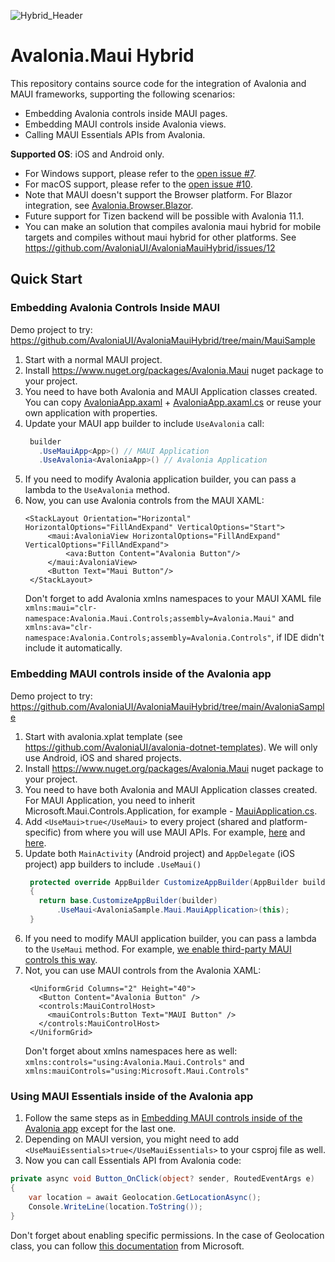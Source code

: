 
![Hybrid_Header](https://github.com/AvaloniaUI/AvaloniaMauiHybrid/assets/552074/3e43d1c1-ff2a-40ef-89d5-a8cc34ed732b)

# Avalonia.Maui Hybrid

This repository contains source code for the integration of Avalonia and MAUI frameworks, supporting the following scenarios:
- Embedding Avalonia controls inside MAUI pages.
- Embedding MAUI controls inside Avalonia views.
- Calling MAUI Essentials APIs from Avalonia.

**Supported OS**: iOS and Android only.
- For Windows support, please refer to the [open issue #7](https://github.com/AvaloniaUI/AvaloniaMauiHybrid/issues/7).
- For macOS support, please refer to the [open issue #10](https://github.com/AvaloniaUI/AvaloniaMauiHybrid/issues/10).
- Note that MAUI doesn't support the Browser platform. For Blazor integration, see [Avalonia.Browser.Blazor](https://www.nuget.org/packages/Avalonia.Browser.Blazor).
- Future support for Tizen backend will be possible with Avalonia 11.1.
- You can make an solution that compiles avalonia maui hybrid for mobile targets and compiles without maui hybrid for other platforms. See https://github.com/AvaloniaUI/AvaloniaMauiHybrid/issues/12
    
## Quick Start

### Embedding Avalonia Controls Inside MAUI

Demo project to try: https://github.com/AvaloniaUI/AvaloniaMauiHybrid/tree/main/MauiSample

1. Start with a normal MAUI project.
2. Install https://www.nuget.org/packages/Avalonia.Maui nuget package to your project.
3. You need to have both Avalonia and MAUI Application classes created. You can copy [AvaloniaApp.axaml](https://github.com/AvaloniaUI/AvaloniaMauiHybrid/blob/main/MauiSample/AvaloniaApp.axaml) + [AvaloniaApp.axaml.cs](https://github.com/AvaloniaUI/AvaloniaMauiHybrid/blob/main/MauiSample/AvaloniaApp.axaml.cs) or reuse your own application with properties.
4. Update your MAUI app builder to include `UseAvalonia` call:
   ```csharp
    builder
      .UseMauiApp<App>() // MAUI Application
      .UseAvalonia<AvaloniaApp>() // Avalonia Application
   ```
5. If you need to modify Avalonia application builder, you can pass a lambda to the `UseAvalonia` method.
6. Now, you can use Avalonia controls from the MAUI XAML:
   ```xaml
   <StackLayout Orientation="Horizontal"  HorizontalOptions="FillAndExpand" VerticalOptions="Start">
        <maui:AvaloniaView HorizontalOptions="FillAndExpand" VerticalOptions="FillAndExpand">
            <ava:Button Content="Avalonia Button"/>
        </maui:AvaloniaView>
        <Button Text="Maui Button"/>
    </StackLayout>
   ```
   Don't forget to add Avalonia xmlns namespaces to your MAUI XAML file `xmlns:maui="clr-namespace:Avalonia.Maui.Controls;assembly=Avalonia.Maui"` and `xmlns:ava="clr-namespace:Avalonia.Controls;assembly=Avalonia.Controls"`, if IDE didn't include it automatically.


### Embedding MAUI controls inside of the Avalonia app

Demo project to try: https://github.com/AvaloniaUI/AvaloniaMauiHybrid/tree/main/AvaloniaSample

1. Start with avalonia.xplat template (see https://github.com/AvaloniaUI/avalonia-dotnet-templates). We will only use Android, iOS and shared projects.
2. Install https://www.nuget.org/packages/Avalonia.Maui nuget package to your project.
3. You need to have both Avalonia and MAUI Application classes created. For MAUI Application, you need to inherit Microsoft.Maui.Controls.Application, for example - [MauiApplication.cs](https://github.com/AvaloniaUI/AvaloniaMauiHybrid/blob/main/AvaloniaSample/AvaloniaSample/Maui/MauiApplication.cs).
4. Add `<UseMaui>true</UseMaui>` to every project (shared and platform-specific) from where you will use MAUI APIs. For example, [here](https://github.com/AvaloniaUI/AvaloniaMauiHybrid/blob/main/AvaloniaSample/AvaloniaSample/AvaloniaSample.csproj#L4) and [here](https://github.com/AvaloniaUI/AvaloniaMauiHybrid/blob/main/AvaloniaSample/AvaloniaSample.iOS/AvaloniaSample.iOS.csproj#L4).
5. Update both `MainActivity` (Android project) and `AppDelegate` (iOS project) app builders to include `.UseMaui()`
   ```csharp
    protected override AppBuilder CustomizeAppBuilder(AppBuilder builder)
    {
      return base.CustomizeAppBuilder(builder)
          .UseMaui<AvaloniaSample.Maui.MauiApplication>(this);
    }
   ```
6. If you need to modify MAUI application builder, you can pass a lambda to the `UseMaui` method. For example, [we enable third-party MAUI controls this way](https://github.com/AvaloniaUI/AvaloniaMauiHybrid/blob/main/AvaloniaSample/AvaloniaSample.iOS/AppDelegate.cs#L26-L28).
7. Not, you can use MAUI controls from the Avalonia XAML:
   ```xaml
    <UniformGrid Columns="2" Height="40">
      <Button Content="Avalonia Button" />
      <controls:MauiControlHost>
        <mauiControls:Button Text="MAUI Button" />
      </controls:MauiControlHost>
    </UniformGrid>
   ```
   Don't forget about xmlns namespaces here as well: `xmlns:controls="using:Avalonia.Maui.Controls"` and `xmlns:mauiControls="using:Microsoft.Maui.Controls"`


### Using MAUI Essentials inside of the Avalonia app

1. Follow the same steps as in [Embedding MAUI controls inside of the Avalonia app](#embedding-maui-controls-inside-of-the-avalonia-app) except for the last one.
2. Depending on MAUI version, you might need to add `<UseMauiEssentials>true</UseMauiEssentials>` to your csproj file as well.
3. Now you can call Essentials API from Avalonia code:
```csharp
private async void Button_OnClick(object? sender, RoutedEventArgs e)
{
    var location = await Geolocation.GetLocationAsync();
    Console.WriteLine(location.ToString());
}
```
Don't forget about enabling specific permissions. In the case of Geolocation class, you can follow [this documentation](https://learn.microsoft.com/en-us/xamarin/essentials/geolocation?tabs=android) from Microsoft.
